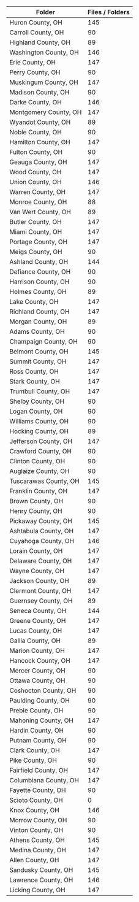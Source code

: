 | Folder                |   Files / Folders |
|-----------------------|-------------------|
| Huron County, OH      |               145 |
| Carroll County, OH    |                90 |
| Highland County, OH   |                89 |
| Washington County, OH |               146 |
| Erie County, OH       |               147 |
| Perry County, OH      |                90 |
| Muskingum County, OH  |               147 |
| Madison County, OH    |                90 |
| Darke County, OH      |               146 |
| Montgomery County, OH |               147 |
| Wyandot County, OH    |                89 |
| Noble County, OH      |                90 |
| Hamilton County, OH   |               147 |
| Fulton County, OH     |                90 |
| Geauga County, OH     |               147 |
| Wood County, OH       |               147 |
| Union County, OH      |               146 |
| Warren County, OH     |               147 |
| Monroe County, OH     |                88 |
| Van Wert County, OH   |                89 |
| Butler County, OH     |               147 |
| Miami County, OH      |               147 |
| Portage County, OH    |               147 |
| Meigs County, OH      |                90 |
| Ashland County, OH    |               144 |
| Defiance County, OH   |                90 |
| Harrison County, OH   |                90 |
| Holmes County, OH     |                89 |
| Lake County, OH       |               147 |
| Richland County, OH   |               147 |
| Morgan County, OH     |                89 |
| Adams County, OH      |                90 |
| Champaign County, OH  |                90 |
| Belmont County, OH    |               145 |
| Summit County, OH     |               147 |
| Ross County, OH       |               147 |
| Stark County, OH      |               147 |
| Trumbull County, OH   |               147 |
| Shelby County, OH     |                90 |
| Logan County, OH      |                90 |
| Williams County, OH   |                90 |
| Hocking County, OH    |                89 |
| Jefferson County, OH  |               147 |
| Crawford County, OH   |                90 |
| Clinton County, OH    |                90 |
| Auglaize County, OH   |                90 |
| Tuscarawas County, OH |               145 |
| Franklin County, OH   |               147 |
| Brown County, OH      |                90 |
| Henry County, OH      |                90 |
| Pickaway County, OH   |               145 |
| Ashtabula County, OH  |               147 |
| Cuyahoga County, OH   |               146 |
| Lorain County, OH     |               147 |
| Delaware County, OH   |               147 |
| Wayne County, OH      |               147 |
| Jackson County, OH    |                89 |
| Clermont County, OH   |               147 |
| Guernsey County, OH   |                89 |
| Seneca County, OH     |               144 |
| Greene County, OH     |               147 |
| Lucas County, OH      |               147 |
| Gallia County, OH     |                89 |
| Marion County, OH     |               147 |
| Hancock County, OH    |               147 |
| Mercer County, OH     |                90 |
| Ottawa County, OH     |                90 |
| Coshocton County, OH  |                90 |
| Paulding County, OH   |                90 |
| Preble County, OH     |                90 |
| Mahoning County, OH   |               147 |
| Hardin County, OH     |                90 |
| Putnam County, OH     |                90 |
| Clark County, OH      |               147 |
| Pike County, OH       |                90 |
| Fairfield County, OH  |               147 |
| Columbiana County, OH |               147 |
| Fayette County, OH    |                90 |
| Scioto County, OH     |                 0 |
| Knox County, OH       |               146 |
| Morrow County, OH     |                90 |
| Vinton County, OH     |                90 |
| Athens County, OH     |               145 |
| Medina County, OH     |               147 |
| Allen County, OH      |               147 |
| Sandusky County, OH   |               145 |
| Lawrence County, OH   |               146 |
| Licking County, OH    |               147 |